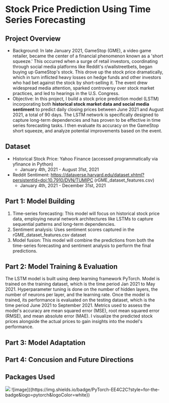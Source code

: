 # Stock Price Prediction Using Time Series Forecasting

## Project Overview
- Background: In late January 2021, GameStop (GME), a video game retailer, became the center of a financial phenomenon known as a 'short squeeze.' This occurred when a surge of retail investors, coordinating through social media platforms like Reddit's r/wallstreetbets, began buying up GameStop's stock. This drove up the stock price dramatically, which in turn inflicted heavy losses on hedge funds and other investors who had bet against the stock by short-selling it. The event drew widespread media attention, sparked controversy over stock market practices, and led to hearings in the U.S. Congress.
- Objective: In this project, I build a stock price prediction model (LSTM) incorporating both **historical stock market data and social media sentiment** to predict daily closing prices between June 2021 and August 2021, a total of 90 days.
The LSTM network is specifically designed to capture long-term dependencies and has proven to be effective in time series forecasting tasks. I then evaluate its accuracy on the GameStop short squeeze, and analyze potential improvements based on the event.

## Dataset
- Historical Stock Price: Yahoo Finance (accessed programmatically via yfinance in Python)
  - January 4th, 2021 - August 31st, 2021
- Reddit Sentiment: https://dataverse.harvard.edu/dataset.xhtml?persistentId=doi:10.7910/DVN/TUMIPC (rGME_dataset_features.csv)
  - January 4th, 2021 - December 31st, 2021

## Part 1: Model Building
1. Time-series forecasting: This model will focus on historical stock price data, employing neural network architectures like LSTMs to capture sequential patterns and long-term dependencies.
2. Sentiment analysis: Uses sentiment scores captured in the rGME_dataset_features.csv dataset
3. Model fusion: This model will combine the predictions from both the time-series forecasting and sentiment analysis to perform the final predictions.

## Part 2: Model Training & Evaluation
The LSTM model is built using deep learning framework PyTorch. Model is trained on the training dataset, which is the time period Jan 2021 to May 2021.
Hyperparameter tuning is done on the number of hidden layers, the number of neurons per layer, and the learning rate. 
Once the model is trained, its performance is evaluated on the testing dataset, which is the time period June 2021 to September 2021. Metrics used to assess the model's accuracy are mean squared error (MSE), root mean squared error (RMSE), and mean absolute error (MAE). 
I visualize the predicted stock prices alongside the actual prices to gain insights into the model's performance.

## Part 3: Model Adaptation

## Part 4: Concusion and Future Directions

## Packages Used
<img src="{https://img.shields.io/badge/PyTorch-EE4C2C?style=for-the-badge&logo=pytorch&logoColor=white}" />
![image]({https://img.shields.io/badge/PyTorch-EE4C2C?style=for-the-badge&logo=pytorch&logoColor=white})
